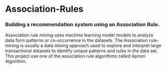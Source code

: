 Association-Rules
===================
### Building a recommendation system using an Association Rule.

Association rule mining uses machine learning model models to analyze data form patterns or co-occurrence in the datasets. The Association rule-mining is usually a data mining approach used to explore and interpret large transactional datasets to identify unique patterns and rules in the data set. 
This project use one of the association rule algorithms called Apriori Algorithm. 
 
